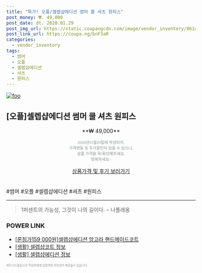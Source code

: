 ```yaml
--- 
title: "특가! 오플/셀렙샵에디션 썸머 쿨 셔츠 원피스" 
post_money: ₩. 49,000 
post_date: dt. 2020.01.29 
post_img_url: https://static.coupangcdn.com/image/vendor_inventory/861d/378f1d3da806ee7264f2634a2aea392ef94b626b2e8fffa6fff2f5280133.jpg 
post_link_url: https://coupa.ng/bnF3aR 
categories: 
  - vendor_inventory 
tags: 
  - 썸머 
  - 오플 
  - 셀렙샵에디션 
  - 셔츠 
  - 원피스 
--- 
```

[![foo](https://static.coupangcdn.com/image/vendor_inventory/861d/378f1d3da806ee7264f2634a2aea392ef94b626b2e8fffa6fff2f5280133.jpg)](https://coupa.ng/bnF3aR) 

## [오플]셀렙샵에디션 썸머 쿨 셔츠 원피스 
<p style="text-align: center;">**₩ 49,000**</p> 
<p style="text-align: center;"><span style="color: #898c8f; font-family: Georgia,Times,serif; font-size: 0.75em;">2020년01월29일에 작성되어, <br>가격변동 및 추가할인이 있을 수 있으니,<br> 상품 가격을 꼭!확인해주세요.<br>행복하세요~</span> 
</p>	 
<div markdown="0" style="text-align: center;"><a href="https://coupa.ng/bnF3aR" class="btn btn--success">상품가격 및 후기 보러가기</a></div> 
<br><br> 
  #썸머 #오플 #셀렙샵에디션 #셔츠 #원피스 
<hr> 

> 1퍼센트의 가능성, 그것이 나의 길이다. – 나폴레옹 


### POWER LINK

* <a href="https://blog.naver.com/fasyy4321/221789521635" target="_blank">[론칭가159 000원]셀렙샵에디션 앙고라 핸드메이드코트</a>
* <a href="https://blog.naver.com/fasyy4321/221766808297" target="_blank"> [생활] 셀렙샵코트 정보 </a>
* <a href="https://blog.naver.com/sakai111/221759128267" target="_blank"> [생활] 셀렙샵에디션 정보 </a>

<span style="color: #898c8f; font-family: Georgia,Times,serif; font-size: 0.55em;">파트너스활동으로 작성자에게 일정액의 커미션이 제공될수 있습니다.</span> 
